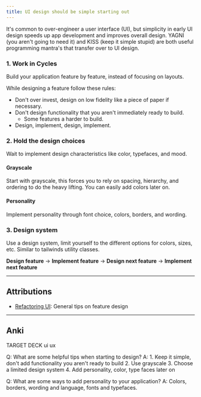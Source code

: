 ```yaml
---
title: UI design should be simple starting out
---
```

It's common to over-engineer a user interface (UI), but simplicity in early UI design speeds up app development and improves overall design. YAGNI (you aren't going to need it) and KISS (keep it simple stupid) are both useful programming mantra's that transfer over to UI design.

### 1. Work in Cycles
Build your application feature by feature, instead of focusing on layouts. 

While designing a feature follow these rules:
- Don't over invest, design on low fidelity like a piece of paper if necessary.
- Don't design functionality that you aren't immediately ready to build.
	- Some features a harder to build.
- Design, implement, design, implement.

### 2. Hold the design choices
Wait to implement design characteristics like color, typefaces, and mood.

#### Grayscale
Start with grayscale, this forces you to rely on spacing, hierarchy, and ordering to do the heavy lifting. You can easily add colors later on.

#### Personality
Implement personality through font choice, colors, borders, and wording.

### 3. Design system
Use a design system, limit yourself to the different options for colors, sizes, etc. Similar to tailwinds utility classes.

**Design feature** -> **Implement feature** -> **Design next feature** -> **Implement next feature**

---
## Attributions
- [Refactoring UI](https://www.refactoringui.com/): General tips on feature design

----
## Anki

TARGET DECK
ui ux

Q: What are some helpful tips when starting to design?
A: 1. Keep it simple, don't add functionality you aren't ready to build
2. Use grayscale
3. Choose a limited design system
4. Add personality, color, type faces later on
<!--ID: 1703601405425-->


Q: What are some ways to add personality to your application?
A: Colors, borders, wording and language, fonts and typefaces.
<!--ID: 1703601405431-->
